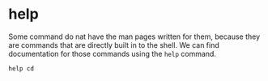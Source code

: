 # help

Some command do nat have the man pages written for them, because they are commands that
are directly built in to the shell. We can find documentation for those commands using
the `help` command.

```shell
help cd
```
